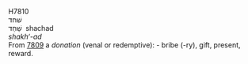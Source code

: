 <body>
  <p>H7810<br>  שׁחד  <br> שַׁחַד  ‎  shachad  <br><i>shakh‘-ad </i><br>From <a href="h7809.htm">7809</a>  a <i>donation</i> (venal or redemptive): - bribe (-ry), gift, present, reward.<br></p>
 </body>
